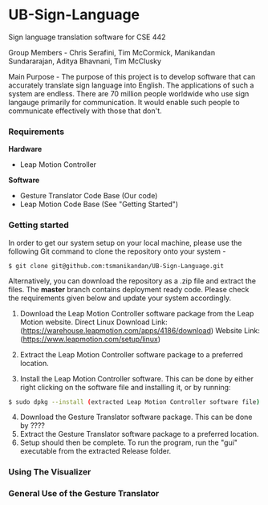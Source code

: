# UB-Sign-Language
Sign language translation software for CSE 442

Group Members -
Chris Serafini, Tim McCormick, Manikandan Sundararajan, Aditya Bhavnani, Tim McClusky

Main Purpose - 
The purpose of this project is to develop software that can accurately translate sign language into English. 
The applications of such a system are endless. 
There are 70 million people worldwide who use sign langauge primarily for communication. 
It would enable such people to communicate effectively with those that don't.

### Requirements
**Hardware**
  - Leap Motion Controller
  
**Software**
  - Gesture Translator Code Base (Our code)
  - Leap Motion Code Base (See "Getting Started")
  
### Getting started
In order to get our system setup on your local machine, please use the following Git command to clone the repository onto your system - 

`$ git clone git@github.com:tsmanikandan/UB-Sign-Language.git`

Alternatively, you can download the repository as a .zip file and extract the files. The **master** branch contains deployment ready code.
Please check the requirements given below and update your system accordingly.

 1. Download the Leap Motion Controller software package from the Leap Motion website.
 Direct Linux Download Link:
 (https://warehouse.leapmotion.com/apps/4186/download)
 Website Link:
 (https://www.leapmotion.com/setup/linux)

 2. Extract the Leap Motion Controller software package to a preferred location.
 3. Install the Leap Motion Controller software.
 This can be done by either right clicking on the software file and installing it, or by running:
 ```sh
 $ sudo dpkg --install (extracted Leap Motion Controller software file)
 ```
 4. Download the Gesture Translator software package.
 This can be done by ????
 5. Extract the Gesture Translator software package to a preferred location.
 6. Setup should then be complete. To run the program, run the "gui" executable from the extracted Release folder.
  
### Using The Visualizer

### General Use of the Gesture Translator
